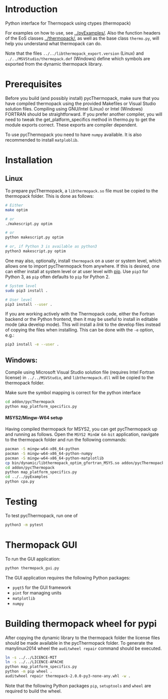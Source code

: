 # Introduction

Python interface for Thermopack using ctypes (thermopack)

For examples on how to use, see
[../pyExamples/](../pyExamples/README.md). Also the function headers
of the EoS classes [../thermopack/](../thermopack), as well as the base class
`thermo.py`, will help you understand what thermopack can do.


Note that the files `../../libthermopack_export.version` (Linux) and
`../../MSVStudio/thermopack.def` (Windows) define which symbols are exported
from the dynamic thermopack library.

# Prerequisites

Before you build (and possibly install) pycThermopack, make sure that
you have compiled thermopack using the provided Makefiles or Visual
Studio solution files. Compiling using GNU/Intel (Linux) or Intel (Windows)
FORTRAN should be straightforward. If you prefer another compiler,
you will need to tweak the get_platform_specifics method in thermo.py
to get the module exports correct. These exports are compiler
dependent.

To use pycThermopack you need to have `numpy` available. It is also recommended
to install `matploblib`.

# Installation

## Linux

To prepare pycThermopack, a `libthermopack.so` file must be copied to
the thermopack folder. This is done as follows:

```sh
# Either
make optim

# or
./makescript.py optim

# or
python makescript.py optim

# or, if Python 3 is available as python3
python3 makescript.py optim
```

One may also, optionally, install `thermopack` on a user or system level, which
allows one to import pycThermopack from anywhere. If this is desired, one can
either install at system level or at user level with
[pip](https://pypi.org/project/pip/). Use `pip3` for Python 3, as `pip` often
defaults to `pip` for Python 2.

```sh
# System level
sudo pip3 install .

# User level
pip3 install --user .
```

If you are working actively with the Thermopack code, either the Fortran
backend or the Python frontend, then it may be useful to install in editable
mode (aka develop mode). This will install a _link_ to the develop files
instead of copying the files when installing. This can be done with the `-e`
option, e.g.:

```bash
pip3 install -e --user .
```

## Windows:

Compile using Microsoft Visual Studio solution file (requires Intel Fortran
license) in `../../MSVStudio`, and `libthermopack.dll` will be copied to the
thermopack folder.

Make sure the symbol mapping is correct for the python interface
```bash
cd addon/pycThermopack
python map_platform_specifics.py
```

#### MSYS2/Mingw-W64 setup
Having compiled thermopack for MSYS2, you can get pycThermopack up and running
as follows. Open the `MSYS2 MinGW 64-bit` application, navigate to the
thermopack folder and run the following commands:

```bash
pacman -S mingw-w64-x86_64-python
pacman -S mingw-w64-x86_64-python-numpy
pacman -S mingw-w64-x86_64-python-matplotlib
cp bin/dynamic/libthermopack_optim_gfortran_MSYS.so addon/pycThermopack/thermopack/thermopack.dll
cd addon/pycThermopack
python map_platform_specifics.py
cd ../../pyExamples
python cpa.py
```

# Testing

To test pycThermopack, run one of

```sh
python3 -m pytest
```

# Thermopack GUI

To run the GUI application:

```sh
python thermopack_gui.py
```

The GUI application requires the following Python packages:

* `pyqt5` for the GUI framework
* `pint` for managing units
* `matplotlib`
* `numpy`

# Building thermopack wheel for pypi

After copying the dynamic library to the thermopack folder the license
files should be made available in the pycThermopack folder. To
generate the manylinux2014 wheel the `auditwheel repair` command
should be executed.

```sh
ln -s ../../LICENCE-MIT
ln -s ../../LICENCE-APACHE
python map_platform_specifics.py
python -m pip wheel .
auditwheel repair thermopack-2.0.0-py3-none-any.whl -w .
```

Note that the following Python packages `pip`, `setuptools` and
`wheel` are required to build the wheel.

